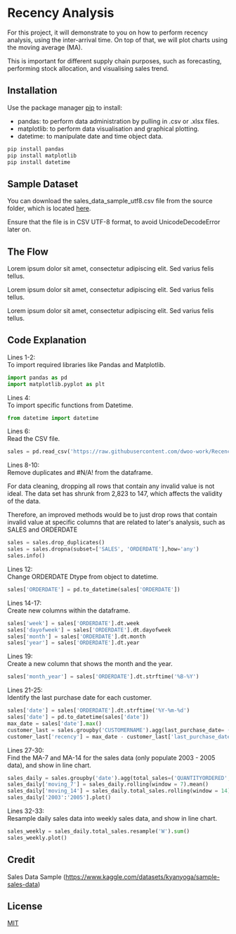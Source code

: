 # Recency Analysis

For this project, it will demonstrate to you on how to perform recency analysis, using the inter-arrival time. On top of that, we will plot charts using the moving average (MA).

This is important for different supply chain purposes, such as forecasting, performing stock allocation, and visualising sales trend.

## Installation

Use the package manager [pip](https://pip.pypa.io/en/stable/) to install:

- pandas: to perform data administration by pulling in .csv or .xlsx files.
- matplotlib: to perform data visualisation and graphical plotting.
- datetime: to manipulate date and time object data.

```bash
pip install pandas
pip install matplotlib
pip install datetime
```

## Sample Dataset

You can download the sales_data_sample_utf8.csv file from the source folder, which is located [here](https://github.com/dwoo-work/InterArrivalTme_and_RollingTimeSeries/blob/main/src/sales_data_sample_utf8.csv).

Ensure that the file is in CSV UTF-8 format, to avoid UnicodeDecodeError later on.

## The Flow

Lorem ipsum dolor sit amet, consectetur adipiscing elit. Sed varius felis tellus.

Lorem ipsum dolor sit amet, consectetur adipiscing elit. Sed varius felis tellus.

Lorem ipsum dolor sit amet, consectetur adipiscing elit. Sed varius felis tellus.


## Code Explanation

Lines 1-2:  
To import required libraries like Pandas and Matplotlib.
```python   
import pandas as pd
import matplotlib.pyplot as plt
```

Lines 4:  
To import specific functions from Datetime.
```python   
from datetime import datetime
```

Lines 6:  
Read the CSV file.
```python   
sales = pd.read_csv('https://raw.githubusercontent.com/dwoo-work/RecencyAnalysis/main/src/sales_data_sample_utf8.csv')
```

Lines 8-10:  
Remove duplicates and #N/A! from the dataframe.

For data cleaning, dropping all rows that contain any invalid value is not ideal. The data set has shrunk from 2,823 to 147, which affects the validity of the data.

Therefore, an improved methods would be to just drop rows that contain invalid value at specific columns that are related to later's analysis, such as SALES and ORDERDATE
```python   
sales = sales.drop_duplicates()
sales = sales.dropna(subset=['SALES', 'ORDERDATE'],how='any')
sales.info()
```

Lines 12:  
Change ORDERDATE Dtype from object to datetime.
```python   
sales['ORDERDATE'] = pd.to_datetime(sales['ORDERDATE'])
```

Lines 14-17:  
Create new columns within the dataframe.
```python   
sales['week'] = sales['ORDERDATE'].dt.week
sales['dayofweek'] = sales['ORDERDATE'].dt.dayofweek
sales['month'] = sales['ORDERDATE'].dt.month
sales['year'] = sales['ORDERDATE'].dt.year
```

Lines 19:  
Create a new column that shows the month and the year.
```python   
sales['month_year'] = sales['ORDERDATE'].dt.strftime('%B-%Y')
```

Lines 21-25:  
Identify the last purchase date for each customer.
```python   
sales['date'] = sales['ORDERDATE'].dt.strftime('%Y-%m-%d')
sales['date'] = pd.to_datetime(sales['date'])
max_date = sales['date'].max()
customer_last = sales.groupby('CUSTOMERNAME').agg(last_purchase_date= ('date','max')).reset_index()
customer_last['recency'] = max_date - customer_last['last_purchase_date']
```

Lines 27-30:  
Find the MA-7 and MA-14 for the sales data (only populate 2003 - 2005 data), and show in line chart.
```python   
sales_daily = sales.groupby('date').agg(total_sales=('QUANTITYORDERED','sum'))
sales_daily['moving_7'] = sales_daily.rolling(window = 7).mean()
sales_daily['moving_14'] = sales_daily.total_sales.rolling(window = 14).mean()
sales_daily['2003':'2005'].plot()
```

Lines 32-33:  
Resample daily sales data into weekly sales data, and show in line chart.
```python   
sales_weekly = sales_daily.total_sales.resample('W').sum()
sales_weekly.plot()
```

## Credit

Sales Data Sample (https://www.kaggle.com/datasets/kyanyoga/sample-sales-data)

## License

[MIT](https://choosealicense.com/licenses/mit/)
